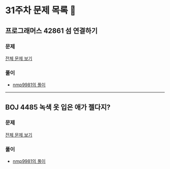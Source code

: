 # 31주차 문제 목록 📝
## 프로그래머스 42861 섬 연결하기
### 문제
[전체 문제 보기](https://programmers.co.kr/learn/courses/30/lessons/42861)

### 풀이
- [nmp9981의 풀이](https://blog.naver.com/tybnasgo/222763269643)
___
## BOJ 4485 녹색 옷 입은 애가 젤다지?
### 문제
[전체 문제 보기](https://www.acmicpc.net/problem/4485)

### 풀이
- [nmp9981의 풀이](https://blog.naver.com/tybnasgo/222518733472)
